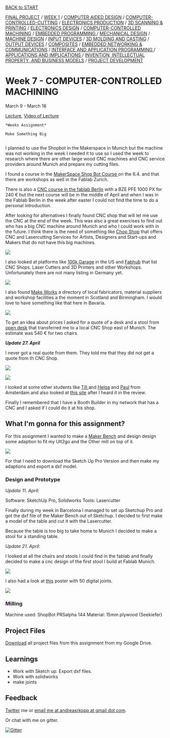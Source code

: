 [BACK to START](../)

[FINAL PROJECT](../final) / [WEEK 1](../week1) / [COMPUTER AIDED DESIGN](../week2) / [COMPUTER-CONTROLLED-CUTTING](../week3) / [ELECTRONICS PRODUCTION](../week4) / [3D SCANNING & PRINTING](../week5) / [ELECTRONICS DESIGN](../week6)  / [COMPUTER-CONTROLLED MACHINING](../week7) / [EMBEDDED PROGRAMMING ](../week8) / [MECHANICAL DESIGN](../week9) / [MACHINE DESIGN](../week10) / [INPUT DEVICES](../week11) / [3D MOLDING AND CASTING](../week12) / [OUTPUT DEVICES](../week13) / [COMPOSITES](../week14) / [EMBEDDED NETWORKING & COMMUNICATIONS](../week15) / [INTERFACE AND APPLICATION PROGRAMMING ](../week16) / [APPLICATIONS AND IMPLICATIONS ](../week17) / [INVENTION, INTELLECTUAL PROPERTY, AND BUSINESS MODELS](../week18) / [PROJECT DEVELOPMENT ](../week19) 


# Week 7 - COMPUTER-CONTROLLED MACHINING

March 9 - March 16

[Lecture](http://academy.cba.mit.edu/classes/computer_machining/index.html), [Video of Lecture](http://archive.fabacademy.org/archives/2016/master/videos/03-09/index.html)

~~~
*Weeks Assignment*

Make Something Big


~~~


I planned to use the Shopbot in the Makerspace in Munich but the machine was not working in the week I needed it to use so I used the week to research where there are other large wood CNC machines and CNC service providers around Munich and prepare my cutting files. 

I found a course in the [MakerSpace Shop Bot Course ](http://www.maker-space.de/course/37.cnc-002-cnc-holzfraese-shopbot-und-einfuehrung-in-die-software-vcarve-fuer-einsteiger-sgk-c.html) on the 6.4. and that there are workshops as well in the Fablab Zurich.

There is also a [CNC course in the fablab Berlin](https://fablab.berlin/en/workshops/24-cnc-milling-introduction.html) with a BZE PFE 1000 PX for 240 € but the next course will be in the middle of April and when I was in the Fablab Berlin in the week after easter I could not find the time to do a personal introduction.

After looking for alternatives I finally found CNC shop that will let me use the CNC at the end of the week. This was also a great exercises to find out who has a big CNC machine around Munich and who I could work with in the future. I think there is the need of something like [Chop Shop](http://chopshopcnc.com/) that offers CNC and Lasercutting Services for Artists, Designers and Start-ups and Makers that do not have this big machines.

 

![](./images/screenshot3.jpg)

I also looked at platforms like [100k Garage](http://www.100kgarages.com/) in the US and [Fabhub](https://www.fabhub.io/) that list CNC Shops. Laser Cutters and 3D Printers and other Workshops. Unfortunately there are not many listing in Germany yet. 

![](./images/screenshot1.jpg)  
 

I also found [Make Works](http://makeworks.co.uk/scotland/process/cnc-machining) a directory of local fabricators, material suppliers and workshop facilities a the moment in Scotland and Birmingham. I would love to have something like that here in Bavaria. 
 

![](./images/screenshot2.jpg)

To get an idea about prices I asked for a quote of a desk and a stool from [open desk](https://www.opendesk.cc/) that transferred me to a local CNC Shop east of Munich. The estimate was 540 € for two chairs.

***Update 27. April***

I never got a real quote from them. They told me that they did not get a quote from th CNC Shop. 

![](./images/screenshot4.jpg)

![](./images/screenshot5.jpg)


I looked at some other students like [Till ](http://fabacademy.org/archives/2015/eu/students/cremer.till/08.html) and [Helga](http://fabacademy.org/archives/2015/eu/students/hauksdottir.sigridur_helga/W8_computer_controlled_machining.html) and [Paul](http://archive.fabacademy.org/archives/2016/fablabamsterdam/students/90/week7.html) from Amsterdam and also looked at [this site](http://fabacademy.org/archives/2015/eu/students/gunnarsson.thorarinn_b.b/week.8.html) after I heard it in the review. 

Finally I remembered that I have a Booth Builder in my network that has a CNC and I asked if I could do it at his shop.  

## What I'm gonna for this assignment?

For this assignment I wanted to make a [Maker Bench](https://3dwarehouse.sketchup.com/collection.html?id=ub750b5d7-37d7-4479-b8e6-f4532018adb5) and design design some adaption to fit my Ult2go and the Other mill on top of it. 

![](./images/screenshot6.jpg)

For that I need to download the Sketch Up Pro Version and then make my adaptions and export a dxf model. 


### Design and Prototype

*Update 11. April:*

Software: SketchUp Pro, Solidworks
Tools: Lasercutter

Finally during my week in Barcelona I managed to set up Sketchup Pro and got the dxf file of the Maker Bench out of Sketchup. I decided to first make a model of the table and cut it with the Lasercutter. 

Because the table is too big to take home to Munich I decided to make a stool for a standing table. 


*Update 21. April:*

I looked at all the chairs and stools I could find in the fablab and finally decided to make a cnc design of the first stool I build at Fablab Munich.

![](./images/screenshot8.jpg)

I also had a look at [this](http://www.instructables.com/id/50-Digital-Joints-poster-visual-reference/) poster with 50 digital joints. 

![](./images/screenshot9.jpg)

### Milling

Machine used: ShopBot PRSalpha 144
Material: 15mm plywood (Seekiefer)



## Project Files

[Download](https://drive.google.com/folderview?id=0B3iYmii-HJ7TRTFZNVBoMU8tRXc&usp=sharing) all project files from this assignment from my Google Drive.

## Learnings

* Work with Sketch up. Export dxf files.
* Work with solidworks
* make joints

## Feedback

[Twitter](http://www.twitter.com/andreaskopp) me or [email me at andreasrkopp at gmail dot com](mailto:andreasrkopp@gmail.com).

Or chat with me on gitter.

[![Gitter](https://badges.gitter.im/ARKopp/fabacademy2016.svg)](https://gitter.im/ARKopp/fabacademy2016?utm_source=badge&utm_medium=badge&utm_campaign=pr-badge)
